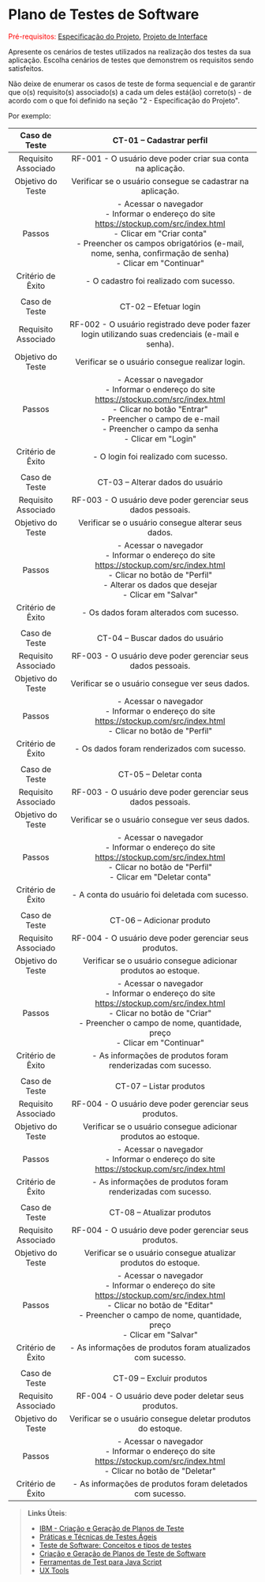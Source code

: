 # Plano de Testes de Software

<span style="color:red">Pré-requisitos: <a href="2-Especificação do Projeto.md"> Especificação do Projeto</a></span>, <a href="3-Projeto de Interface.md"> Projeto de Interface</a>

Apresente os cenários de testes utilizados na realização dos testes da sua aplicação. Escolha cenários de testes que demonstrem os requisitos sendo satisfeitos.

Não deixe de enumerar os casos de teste de forma sequencial e de garantir que o(s) requisito(s) associado(s) a cada um deles está(ão) correto(s) - de acordo com o que foi definido na seção "2 - Especificação do Projeto". 

Por exemplo:
 
| **Caso de Teste** 	| **CT-01 – Cadastrar perfil** 	|
|:---:	|:---:	|
|	Requisito Associado 	| RF-001 - O usuário deve poder criar sua conta na aplicação. |
| Objetivo do Teste 	| Verificar se o usuário consegue se cadastrar na aplicação. |
| Passos 	| - Acessar o navegador <br> - Informar o endereço do site https://stockup.com/src/index.html<br> - Clicar em "Criar conta" <br> - Preencher os campos obrigatórios (e-mail, nome, senha, confirmação de senha) <br> - Clicar em "Continuar" |
|Critério de Êxito | - O cadastro foi realizado com sucesso. |
|  	|  	|
| Caso de Teste 	| CT-02 – Efetuar login	|
|Requisito Associado | RF-002	- O usuário registrado deve poder fazer login utilizando suas credenciais (e-mail e senha). |
| Objetivo do Teste 	| Verificar se o usuário consegue realizar login. |
| Passos 	| - Acessar o navegador <br> - Informar o endereço do site https://stockup.com/src/index.html<br> - Clicar no botão "Entrar" <br> - Preencher o campo de e-mail <br> - Preencher o campo da senha <br> - Clicar em "Login" |
|Critério de Êxito | - O login foi realizado com sucesso. |
|  	|  	|
| Caso de Teste 	| CT-03 – Alterar dados do usuário	|
|Requisito Associado | RF-003	- O usuário deve poder gerenciar seus dados pessoais. |
| Objetivo do Teste 	| Verificar se o usuário consegue alterar seus dados. |
| Passos 	| - Acessar o navegador <br> - Informar o endereço do site https://stockup.com/src/index.html<br> - Clicar no botão de "Perfil" <br> - Alterar os dados que desejar <br> - Clicar em "Salvar" |
|Critério de Êxito | - Os dados foram alterados com sucesso. |
|  	|  	|
| Caso de Teste 	| CT-04 – Buscar dados do usuário	|
|Requisito Associado | RF-003	- O usuário deve poder gerenciar seus dados pessoais. |
| Objetivo do Teste 	| Verificar se o usuário consegue ver seus dados. |
| Passos 	| - Acessar o navegador <br> - Informar o endereço do site https://stockup.com/src/index.html<br> - Clicar no botão de "Perfil" |
|Critério de Êxito | - Os dados foram renderizados com sucesso. |
|  	|  	|
| Caso de Teste 	| CT-05 – Deletar conta	|
|Requisito Associado | RF-003	- O usuário deve poder gerenciar seus dados pessoais. |
| Objetivo do Teste 	| Verificar se o usuário consegue ver seus dados. |
| Passos 	| - Acessar o navegador <br> - Informar o endereço do site https://stockup.com/src/index.html<br> - Clicar no botão de "Perfil" <br> - Clicar em "Deletar conta"|
|Critério de Êxito | - A conta do usuário foi deletada com sucesso. |
|  	|  	|
| Caso de Teste 	| CT-06 – Adicionar produto	|
|Requisito Associado | RF-004	- O usuário deve poder gerenciar seus produtos. |
| Objetivo do Teste 	| Verificar se o usuário consegue adicionar produtos ao estoque. |
| Passos 	| - Acessar o navegador <br> - Informar o endereço do site https://stockup.com/src/index.html<br> - Clicar no botão de "Criar" <br> - Preencher o campo de nome, quantidade, preço <br> - Clicar em "Continuar"|
|Critério de Êxito | - As informações de produtos foram renderizadas com sucesso. |
|  	|  	|
| Caso de Teste 	| CT-07 – Listar produtos	|
|Requisito Associado | RF-004	- O usuário deve poder gerenciar seus produtos. |
| Objetivo do Teste 	| Verificar se o usuário consegue adicionar produtos ao estoque. |
| Passos 	| - Acessar o navegador <br> - Informar o endereço do site https://stockup.com/src/index.html<br> |
|Critério de Êxito | - As informações de produtos foram renderizadas com sucesso. |
|  	|  	|
| Caso de Teste 	| CT-08 – Atualizar produtos	|
|Requisito Associado | RF-004	- O usuário deve poder gerenciar seus produtos. |
| Objetivo do Teste 	| Verificar se o usuário consegue atualizar produtos do estoque. |
| Passos 	| - Acessar o navegador <br> - Informar o endereço do site https://stockup.com/src/index.html<br> - Clicar no botão de "Editar" <br> - Preencher o campo de nome, quantidade, preço <br> - Clicar em "Salvar"|
|Critério de Êxito | - As informações de produtos foram atualizados com sucesso. |
|  	|  	|
| Caso de Teste 	| CT-09 – Excluir produtos	|
|Requisito Associado | RF-004	- O usuário deve poder deletar seus produtos. |
| Objetivo do Teste 	| Verificar se o usuário consegue deletar produtos do estoque. |
| Passos 	| - Acessar o navegador <br> - Informar o endereço do site https://stockup.com/src/index.html<br> - Clicar no botão de "Deletar"|
|Critério de Êxito | - As informações de produtos foram deletados com sucesso. |

> **Links Úteis**:
> - [IBM - Criação e Geração de Planos de Teste](https://www.ibm.com/developerworks/br/local/rational/criacao_geracao_planos_testes_software/index.html)
> - [Práticas e Técnicas de Testes Ágeis](http://assiste.serpro.gov.br/serproagil/Apresenta/slides.pdf)
> -  [Teste de Software: Conceitos e tipos de testes](https://blog.onedaytesting.com.br/teste-de-software/)
> - [Criação e Geração de Planos de Teste de Software](https://www.ibm.com/developerworks/br/local/rational/criacao_geracao_planos_testes_software/index.html)
> - [Ferramentas de Test para Java Script](https://geekflare.com/javascript-unit-testing/)
> - [UX Tools](https://uxdesign.cc/ux-user-research-and-user-testing-tools-2d339d379dc7)
